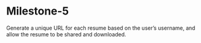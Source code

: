 # Milestone-5
Generate a unique URL for each resume based on the user’s username, and allow the resume to be shared and downloaded. 
